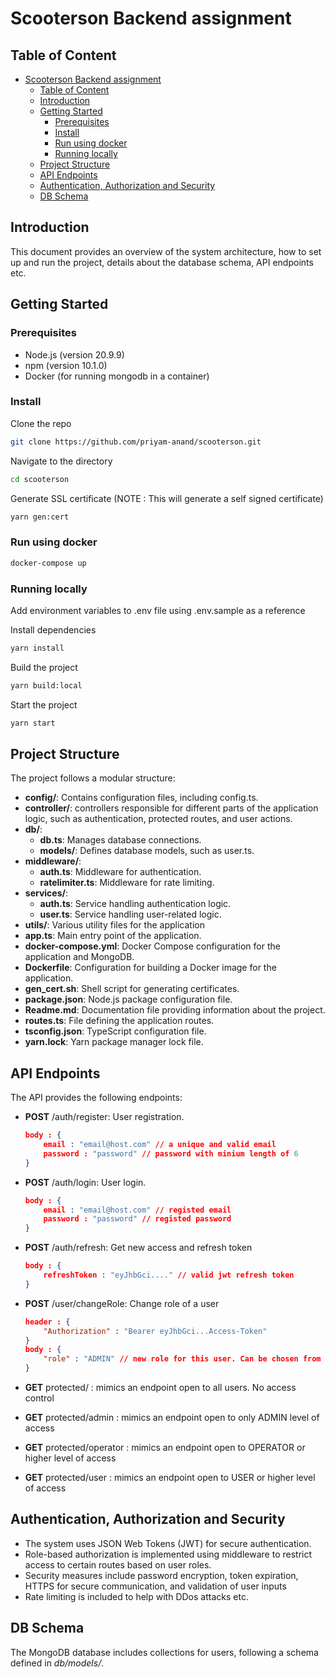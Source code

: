 # Scooterson Backend assignment

## Table of Content

- [Scooterson Backend assignment](#scooterson-backend-assignment)
  - [Table of Content](#table-of-content)
  - [Introduction](#introduction)
  - [Getting Started](#getting-started)
    - [Prerequisites](#prerequisites)
    - [Install](#install)
    - [Run using docker](#run-using-docker)
    - [Running locally](#running-locally)
  - [Project Structure](#project-structure)
  - [API Endpoints](#api-endpoints)
  - [Authentication, Authorization and Security](#authentication-authorization-and-security)
  - [DB Schema](#db-schema)

## Introduction

This document provides an overview of the system architecture, how to set up and run the project, details about the database schema, API endpoints etc.

## Getting Started

### Prerequisites

- Node.js (version 20.9.9)
- npm (version 10.1.0)
- Docker (for running mongodb in a container)

### Install

Clone the repo

```bash
git clone https://github.com/priyam-anand/scooterson.git
```

Navigate to the directory

```bash
cd scooterson
```

Generate SSL certificate (NOTE : This will generate a self signed certificate)

```bash
yarn gen:cert
```

### Run using docker

```bash
docker-compose up
```

### Running locally

Add environment variables to .env file using .env.sample as a reference

Install dependencies

```bash
yarn install
```

Build the project

```bash
yarn build:local
```

Start the project

```bash
yarn start
``````

## Project Structure

The project follows a modular structure:

- **config/**: Contains configuration files, including config.ts.
- **controller/**: controllers responsible for different parts of the application logic, such as authentication, protected routes, and user actions.
- **db/**:
  - **db.ts**: Manages database connections.
  - **models/**: Defines database models, such as user.ts.
- **middleware/**:
  - **auth.ts**: Middleware for authentication.
  - **ratelimiter.ts**: Middleware for rate limiting.
- **services/**:
  - **auth.ts**: Service handling authentication logic.
  - **user.ts**: Service handling user-related logic.
- **utils/**: Various utility files for the application
- **app.ts**: Main entry point of the application.
- **docker-compose.yml**: Docker Compose configuration for the application and MongoDB.
- **Dockerfile**: Configuration for building a Docker image for the application.
- **gen_cert.sh**: Shell script for generating certificates.
- **package.json**: Node.js package configuration file.
- **Readme.md**: Documentation file providing information about the project.
- **routes.ts**: File defining the application routes.
- **tsconfig.json**: TypeScript configuration file.
- **yarn.lock**: Yarn package manager lock file.

## API Endpoints

The API provides the following endpoints:

- **POST** /auth/register: User registration.

    ```json
    body : {
        email : "email@host.com" // a unique and valid email
        password : "password" // password with minium length of 6
    }
    ```

- **POST** /auth/login: User login.

    ```json
    body : {
        email : "email@host.com" // registed email
        password : "password" // registed password
    }
    ```

- **POST** /auth/refresh: Get new access and refresh token

    ```json
    body : {
        refreshToken : "eyJhbGci...." // valid jwt refresh token
    }
    ```

- **POST** /user/changeRole: Change role of a user

    ```json
    header : {
        "Authorization" : "Bearer eyJhbGci...Access-Token"
    }
    body : {
        "role" : "ADMIN" // new role for this user. Can be chosen from ADMIN, USER or OPERATOR. ROLES ARE CASE SENSITIVE.
    }
    ```

- **GET**  protected/ : mimics an endpoint open to all users. No access control
- **GET**  protected/admin : mimics an endpoint open to only ADMIN level of access
- **GET**  protected/operator : mimics an endpoint open to OPERATOR or higher level of access
- **GET**  protected/user :  mimics an endpoint open to USER or higher level of access

## Authentication, Authorization and Security

- The system uses JSON Web Tokens (JWT) for secure authentication.
- Role-based authorization is implemented using middleware to restrict access to certain routes based on user roles.
- Security measures include password encryption, token expiration, HTTPS for secure communication, and validation of user inputs
- Rate limiting is included to help with DDos attacks etc.

## DB Schema

The MongoDB database includes collections for users, following a schema defined in *db/models/*.
